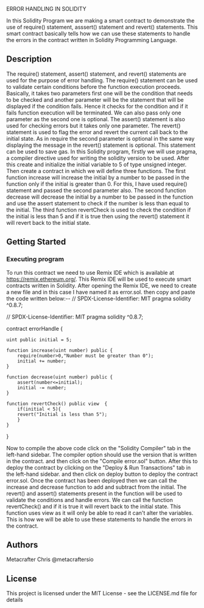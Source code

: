 ERROR HANDLING IN SOLIDITY

In this Solidity Program we are making a smart contract to demonstrate the use of require() statement, asssert() statement and revert() statements. This smart contract basically tells how we can use these statements to handle the errors in the contract written in Solidity Programming Language.



## Description

The require() statement, assert() statement, and revert() statements are used for the purpose of error handling. The require() statement can be used to validate certain conditions before the function execution proceeds. Basically, it takes two parameters first one will be the condition that needs to be checked and another parameter will be the statement that will be displayed if the condition fails. Hence it checks for the condition and if it fails function execution will be terminated. We can also pass only one parameter as the second one is optional.
The assert() statement is also used for checking errors but it takes only one parameter. The revert() statement is used to flag the error and revert the current call back to the initial state. As in require the second parameter is optional in the same way displaying the message in the revert() statement is optional. This statement can be used to save gas. In this Solidity program, firstly we will use pragma, a compiler directive used for writing the solidity version to be used. After this create and initialize the initial variable to 5 of type unsigned integer. Then create a contract in which we will define three functions. The first function increase will increase the initial by a number to be passed in the function only if the initial is greater than 0. For this, I have used require() statement and passed the second parameter also. The second function decrease will decrease the initial by a number to be passed in the function and use the assert statement to check if the number is less than equal to the initial. The third function revertCheck is used to check the condition if the initial is less than 5 and if it is true then using the revert() statement it will revert back to the initial state.

## Getting Started

### Executing program

To run this contract we need to use Remix IDE which is available at https://remix.ethereum.org/. This Remix IDE will be used to execute smart contracts written in Solidity. After opening the Remix IDE, we need to create a new file and in this case I have named it as error.sol. then copy and paste the code written below:-- // SPDX-License-Identifier: MIT pragma solidity ^0.8.7;

// SPDX-License-Identifier: MIT
pragma solidity ^0.8.7;

contract errorHandle {

    uint public initial = 5;

    function increase(uint number) public {
        require(number>0,"Number must be greater than 0");
        initial += number;
    }

    function decrease(uint number) public {
        assert(number<=initial);
        initial -= number;
    }

    function revertCheck() public view  {
        if(initial < 5){
        revert("Initial is less than 5");
        }
    }
}

Now to compile the above code click on the "Solidity Compiler" tab in the left-hand sidebar. The compiler option should use the version that is written in the contract. and then click on the "Compile error.sol" button. After this to deploy the contract by clicking on the "Deploy & Run Transactions" tab in the left-hand sidebar. and then click on deploy button to deploy the contract error.sol. Once the contract has been deployed then we can call the increase and decrease function to add and subtract from the initial. The revert() and assert() statements present in the function will be used to validate the conditions and handle errors. We can call the function revertCheck() and if it is true it will revert back to the initial state. This function uses view as it will only be able to read it can't alter the variables. This is how we will be able to use these statements to handle the errors in the contract.


## Authors

Metacrafter Chris @metacraftersio


## License

This project is licensed under the  MIT License - see the LICENSE.md file for details
